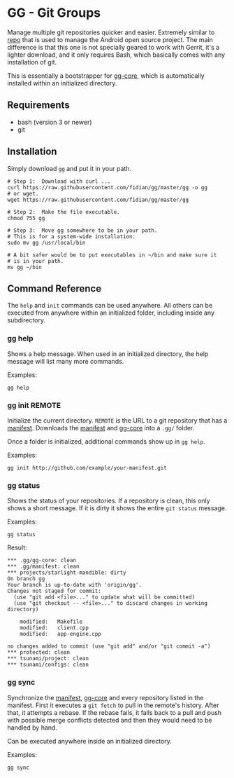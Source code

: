 GG - Git Groups
===============

Manage multiple git repositories quicker and easier.  Extremely similar to [repo](https://source.android.com/source/using-repo.html) that is used to manage the Android open source project.  The main difference is that this one is not specially geared to work with Gerrit, it's a lighter download, and it only requires Bash, which basically comes with any installation of git.

This is essentially a bootstrapper for [gg-core], which is automatically installed within an initialized directory.


Requirements
------------

* bash (version 3 or newer)
* git


Installation
------------

Simply download `gg` and put it in your path.

    # Step 1:  Download with curl ...
    curl https://raw.githubusercontent.com/fidian/gg/master/gg -o gg
    # or wget.
    wget https://raw.githubusercontent.com/fidian/gg/master/gg

    # Step 2:  Make the file executable.
    chmod 755 gg

    # Step 3:  Move gg somewhere to be in your path.
    # This is for a system-wide installation:
    sudo mv gg /usr/local/bin
    
    # A bit safer would be to put executables in ~/bin and make sure it
    # is in your path.
    mv gg ~/bin


Command Reference
-----------------

The `help` and `init` commands can be used anywhere.  All others can be executed from anywhere within an initialized folder, including inside any subdirectory.


### gg help

Shows a help message.  When used in an initialized directory, the help message will list many more commands.

Examples:

    gg help


### gg init REMOTE

Initialize the current directory.  `REMOTE` is the URL to a git repository that has a [manifest].  Downloads the [manifest] and [gg-core] into a `.gg/` folder.

Once a folder is initialized, additional commands show up in `gg help`.

Examples:

    gg init http://github.com/example/your-manifest.git


### gg status

Shows the status of your repositories.  If a repository is clean, this only shows a short message.  If it is dirty it shows the entire `git status` message.

Examples:

    gg status

Result:

    *** .gg/gg-core: clean
    *** .gg/manifest: clean
    *** projects/starlight-mandible: dirty
    On branch gg
    Your branch is up-to-date with 'origin/gg'.
    Changes not staged for commit:
      (use "git add <file>..." to update what will be committed)
      (use "git checkout -- <file>..." to discard changes in working directory)

        modified:   Makefile
        modified:   client.cpp
        modified:   app-engine.cpp

    no changes added to commit (use "git add" and/or "git commit -a")
    *** protected: clean
    *** tsunami/project: clean
    *** tsunami/configs: clean


### gg sync

Synchronize the [manifest], [gg-core] and every repository listed in the manifest.  First it executes a `git fetch` to pull in the remote's history.  After that, it attempts a rebase.  If the rebase fails, it falls back to a pull and push with possible merge conflicts detected and then they would need to be handled by hand.

Can be executed anywhere inside an initialized directory.

Examples:

    gg sync


[gg-core]: https://github.com/fidian/gg-core
[manifest]: https://github.com/fidian/gg-core/blob/master/doc/manifest.md
